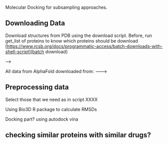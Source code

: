 

Molecular Docking 
for subsampling approaches. 



## Downloading Data
Download structures from PDB using the download script.
Before, run get_list of proteins to know which proteins should be download
[https://www.rcsb.org/docs/programmatic-access/batch-downloads-with-shell-script](batch download)

-->


All data from AlphaFold downloaded from:
--->


## Preprocessing data
Select those that we need as in script XXXX

Using Bio3D R package to calculate RMSDs

Docking part? using autodock vina

## checking similar proteins with similar drugs? 
